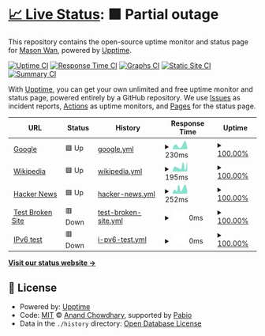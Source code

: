 # [📈 Live Status](https://masonwan.com): <!--live status--> **🟧 Partial outage**

This repository contains the open-source uptime monitor and status page for [Mason Wan](www.MasonWan.com), powered by [Upptime](https://github.com/upptime/upptime).

[![Uptime CI](https://github.com/masonwan/upptime/workflows/Uptime%20CI/badge.svg)](https://github.com/masonwan/upptime/actions?query=workflow%3A%22Uptime+CI%22)
[![Response Time CI](https://github.com/masonwan/upptime/workflows/Response%20Time%20CI/badge.svg)](https://github.com/masonwan/upptime/actions?query=workflow%3A%22Response+Time+CI%22)
[![Graphs CI](https://github.com/masonwan/upptime/workflows/Graphs%20CI/badge.svg)](https://github.com/masonwan/upptime/actions?query=workflow%3A%22Graphs+CI%22)
[![Static Site CI](https://github.com/masonwan/upptime/workflows/Static%20Site%20CI/badge.svg)](https://github.com/masonwan/upptime/actions?query=workflow%3A%22Static+Site+CI%22)
[![Summary CI](https://github.com/masonwan/upptime/workflows/Summary%20CI/badge.svg)](https://github.com/masonwan/upptime/actions?query=workflow%3A%22Summary+CI%22)

With [Upptime](https://upptime.js.org), you can get your own unlimited and free uptime monitor and status page, powered entirely by a GitHub repository. We use [Issues](https://github.com/masonwan/upptime/issues) as incident reports, [Actions](https://github.com/masonwan/upptime/actions) as uptime monitors, and [Pages](https://masonwan.com) for the status page.

<!--start: status pages-->
<!-- This summary is generated by Upptime (https://github.com/upptime/upptime) -->
<!-- Do not edit this manually, your changes will be overwritten -->
<!-- prettier-ignore -->
| URL | Status | History | Response Time | Uptime |
| --- | ------ | ------- | ------------- | ------ |
| <img alt="" src="https://icons.duckduckgo.com/ip3/www.google.com.ico" height="13"> [Google](https://www.google.com) | 🟩 Up | [google.yml](https://github.com/masonwan/upptime/commits/HEAD/history/google.yml) | <details><summary><img alt="Response time graph" src="./graphs/google/response-time-week.png" height="20"> 230ms</summary><br><a href="https://masonwan.com/history/google"><img alt="Response time 117" src="https://img.shields.io/endpoint?url=https%3A%2F%2Fraw.githubusercontent.com%2Fmasonwan%2Fupptime%2FHEAD%2Fapi%2Fgoogle%2Fresponse-time.json"></a><br><a href="https://masonwan.com/history/google"><img alt="24-hour response time 110" src="https://img.shields.io/endpoint?url=https%3A%2F%2Fraw.githubusercontent.com%2Fmasonwan%2Fupptime%2FHEAD%2Fapi%2Fgoogle%2Fresponse-time-day.json"></a><br><a href="https://masonwan.com/history/google"><img alt="7-day response time 230" src="https://img.shields.io/endpoint?url=https%3A%2F%2Fraw.githubusercontent.com%2Fmasonwan%2Fupptime%2FHEAD%2Fapi%2Fgoogle%2Fresponse-time-week.json"></a><br><a href="https://masonwan.com/history/google"><img alt="30-day response time 149" src="https://img.shields.io/endpoint?url=https%3A%2F%2Fraw.githubusercontent.com%2Fmasonwan%2Fupptime%2FHEAD%2Fapi%2Fgoogle%2Fresponse-time-month.json"></a><br><a href="https://masonwan.com/history/google"><img alt="1-year response time 117" src="https://img.shields.io/endpoint?url=https%3A%2F%2Fraw.githubusercontent.com%2Fmasonwan%2Fupptime%2FHEAD%2Fapi%2Fgoogle%2Fresponse-time-year.json"></a></details> | <details><summary><a href="https://masonwan.com/history/google">100.00%</a></summary><a href="https://masonwan.com/history/google"><img alt="All-time uptime 100.00%" src="https://img.shields.io/endpoint?url=https%3A%2F%2Fraw.githubusercontent.com%2Fmasonwan%2Fupptime%2FHEAD%2Fapi%2Fgoogle%2Fuptime.json"></a><br><a href="https://masonwan.com/history/google"><img alt="24-hour uptime 100.00%" src="https://img.shields.io/endpoint?url=https%3A%2F%2Fraw.githubusercontent.com%2Fmasonwan%2Fupptime%2FHEAD%2Fapi%2Fgoogle%2Fuptime-day.json"></a><br><a href="https://masonwan.com/history/google"><img alt="7-day uptime 100.00%" src="https://img.shields.io/endpoint?url=https%3A%2F%2Fraw.githubusercontent.com%2Fmasonwan%2Fupptime%2FHEAD%2Fapi%2Fgoogle%2Fuptime-week.json"></a><br><a href="https://masonwan.com/history/google"><img alt="30-day uptime 100.00%" src="https://img.shields.io/endpoint?url=https%3A%2F%2Fraw.githubusercontent.com%2Fmasonwan%2Fupptime%2FHEAD%2Fapi%2Fgoogle%2Fuptime-month.json"></a><br><a href="https://masonwan.com/history/google"><img alt="1-year uptime 100.00%" src="https://img.shields.io/endpoint?url=https%3A%2F%2Fraw.githubusercontent.com%2Fmasonwan%2Fupptime%2FHEAD%2Fapi%2Fgoogle%2Fuptime-year.json"></a></details>
| <img alt="" src="https://icons.duckduckgo.com/ip3/en.wikipedia.org.ico" height="13"> [Wikipedia](https://en.wikipedia.org) | 🟩 Up | [wikipedia.yml](https://github.com/masonwan/upptime/commits/HEAD/history/wikipedia.yml) | <details><summary><img alt="Response time graph" src="./graphs/wikipedia/response-time-week.png" height="20"> 195ms</summary><br><a href="https://masonwan.com/history/wikipedia"><img alt="Response time 216" src="https://img.shields.io/endpoint?url=https%3A%2F%2Fraw.githubusercontent.com%2Fmasonwan%2Fupptime%2FHEAD%2Fapi%2Fwikipedia%2Fresponse-time.json"></a><br><a href="https://masonwan.com/history/wikipedia"><img alt="24-hour response time 395" src="https://img.shields.io/endpoint?url=https%3A%2F%2Fraw.githubusercontent.com%2Fmasonwan%2Fupptime%2FHEAD%2Fapi%2Fwikipedia%2Fresponse-time-day.json"></a><br><a href="https://masonwan.com/history/wikipedia"><img alt="7-day response time 195" src="https://img.shields.io/endpoint?url=https%3A%2F%2Fraw.githubusercontent.com%2Fmasonwan%2Fupptime%2FHEAD%2Fapi%2Fwikipedia%2Fresponse-time-week.json"></a><br><a href="https://masonwan.com/history/wikipedia"><img alt="30-day response time 125" src="https://img.shields.io/endpoint?url=https%3A%2F%2Fraw.githubusercontent.com%2Fmasonwan%2Fupptime%2FHEAD%2Fapi%2Fwikipedia%2Fresponse-time-month.json"></a><br><a href="https://masonwan.com/history/wikipedia"><img alt="1-year response time 216" src="https://img.shields.io/endpoint?url=https%3A%2F%2Fraw.githubusercontent.com%2Fmasonwan%2Fupptime%2FHEAD%2Fapi%2Fwikipedia%2Fresponse-time-year.json"></a></details> | <details><summary><a href="https://masonwan.com/history/wikipedia">100.00%</a></summary><a href="https://masonwan.com/history/wikipedia"><img alt="All-time uptime 100.00%" src="https://img.shields.io/endpoint?url=https%3A%2F%2Fraw.githubusercontent.com%2Fmasonwan%2Fupptime%2FHEAD%2Fapi%2Fwikipedia%2Fuptime.json"></a><br><a href="https://masonwan.com/history/wikipedia"><img alt="24-hour uptime 100.00%" src="https://img.shields.io/endpoint?url=https%3A%2F%2Fraw.githubusercontent.com%2Fmasonwan%2Fupptime%2FHEAD%2Fapi%2Fwikipedia%2Fuptime-day.json"></a><br><a href="https://masonwan.com/history/wikipedia"><img alt="7-day uptime 100.00%" src="https://img.shields.io/endpoint?url=https%3A%2F%2Fraw.githubusercontent.com%2Fmasonwan%2Fupptime%2FHEAD%2Fapi%2Fwikipedia%2Fuptime-week.json"></a><br><a href="https://masonwan.com/history/wikipedia"><img alt="30-day uptime 100.00%" src="https://img.shields.io/endpoint?url=https%3A%2F%2Fraw.githubusercontent.com%2Fmasonwan%2Fupptime%2FHEAD%2Fapi%2Fwikipedia%2Fuptime-month.json"></a><br><a href="https://masonwan.com/history/wikipedia"><img alt="1-year uptime 100.00%" src="https://img.shields.io/endpoint?url=https%3A%2F%2Fraw.githubusercontent.com%2Fmasonwan%2Fupptime%2FHEAD%2Fapi%2Fwikipedia%2Fuptime-year.json"></a></details>
| <img alt="" src="https://icons.duckduckgo.com/ip3/news.ycombinator.com.ico" height="13"> [Hacker News](https://news.ycombinator.com) | 🟩 Up | [hacker-news.yml](https://github.com/masonwan/upptime/commits/HEAD/history/hacker-news.yml) | <details><summary><img alt="Response time graph" src="./graphs/hacker-news/response-time-week.png" height="20"> 252ms</summary><br><a href="https://masonwan.com/history/hacker-news"><img alt="Response time 321" src="https://img.shields.io/endpoint?url=https%3A%2F%2Fraw.githubusercontent.com%2Fmasonwan%2Fupptime%2FHEAD%2Fapi%2Fhacker-news%2Fresponse-time.json"></a><br><a href="https://masonwan.com/history/hacker-news"><img alt="24-hour response time 172" src="https://img.shields.io/endpoint?url=https%3A%2F%2Fraw.githubusercontent.com%2Fmasonwan%2Fupptime%2FHEAD%2Fapi%2Fhacker-news%2Fresponse-time-day.json"></a><br><a href="https://masonwan.com/history/hacker-news"><img alt="7-day response time 252" src="https://img.shields.io/endpoint?url=https%3A%2F%2Fraw.githubusercontent.com%2Fmasonwan%2Fupptime%2FHEAD%2Fapi%2Fhacker-news%2Fresponse-time-week.json"></a><br><a href="https://masonwan.com/history/hacker-news"><img alt="30-day response time 309" src="https://img.shields.io/endpoint?url=https%3A%2F%2Fraw.githubusercontent.com%2Fmasonwan%2Fupptime%2FHEAD%2Fapi%2Fhacker-news%2Fresponse-time-month.json"></a><br><a href="https://masonwan.com/history/hacker-news"><img alt="1-year response time 321" src="https://img.shields.io/endpoint?url=https%3A%2F%2Fraw.githubusercontent.com%2Fmasonwan%2Fupptime%2FHEAD%2Fapi%2Fhacker-news%2Fresponse-time-year.json"></a></details> | <details><summary><a href="https://masonwan.com/history/hacker-news">100.00%</a></summary><a href="https://masonwan.com/history/hacker-news"><img alt="All-time uptime 100.00%" src="https://img.shields.io/endpoint?url=https%3A%2F%2Fraw.githubusercontent.com%2Fmasonwan%2Fupptime%2FHEAD%2Fapi%2Fhacker-news%2Fuptime.json"></a><br><a href="https://masonwan.com/history/hacker-news"><img alt="24-hour uptime 100.00%" src="https://img.shields.io/endpoint?url=https%3A%2F%2Fraw.githubusercontent.com%2Fmasonwan%2Fupptime%2FHEAD%2Fapi%2Fhacker-news%2Fuptime-day.json"></a><br><a href="https://masonwan.com/history/hacker-news"><img alt="7-day uptime 100.00%" src="https://img.shields.io/endpoint?url=https%3A%2F%2Fraw.githubusercontent.com%2Fmasonwan%2Fupptime%2FHEAD%2Fapi%2Fhacker-news%2Fuptime-week.json"></a><br><a href="https://masonwan.com/history/hacker-news"><img alt="30-day uptime 100.00%" src="https://img.shields.io/endpoint?url=https%3A%2F%2Fraw.githubusercontent.com%2Fmasonwan%2Fupptime%2FHEAD%2Fapi%2Fhacker-news%2Fuptime-month.json"></a><br><a href="https://masonwan.com/history/hacker-news"><img alt="1-year uptime 100.00%" src="https://img.shields.io/endpoint?url=https%3A%2F%2Fraw.githubusercontent.com%2Fmasonwan%2Fupptime%2FHEAD%2Fapi%2Fhacker-news%2Fuptime-year.json"></a></details>
| <img alt="" src="https://icons.duckduckgo.com/ip3/thissitedoesnotexist.koj.co.ico" height="13"> [Test Broken Site](https://thissitedoesnotexist.koj.co) | 🟥 Down | [test-broken-site.yml](https://github.com/masonwan/upptime/commits/HEAD/history/test-broken-site.yml) | <details><summary><img alt="Response time graph" src="./graphs/test-broken-site/response-time-week.png" height="20"> 0ms</summary><br><a href="https://masonwan.com/history/test-broken-site"><img alt="Response time 0" src="https://img.shields.io/endpoint?url=https%3A%2F%2Fraw.githubusercontent.com%2Fmasonwan%2Fupptime%2FHEAD%2Fapi%2Ftest-broken-site%2Fresponse-time.json"></a><br><a href="https://masonwan.com/history/test-broken-site"><img alt="24-hour response time 0" src="https://img.shields.io/endpoint?url=https%3A%2F%2Fraw.githubusercontent.com%2Fmasonwan%2Fupptime%2FHEAD%2Fapi%2Ftest-broken-site%2Fresponse-time-day.json"></a><br><a href="https://masonwan.com/history/test-broken-site"><img alt="7-day response time 0" src="https://img.shields.io/endpoint?url=https%3A%2F%2Fraw.githubusercontent.com%2Fmasonwan%2Fupptime%2FHEAD%2Fapi%2Ftest-broken-site%2Fresponse-time-week.json"></a><br><a href="https://masonwan.com/history/test-broken-site"><img alt="30-day response time 0" src="https://img.shields.io/endpoint?url=https%3A%2F%2Fraw.githubusercontent.com%2Fmasonwan%2Fupptime%2FHEAD%2Fapi%2Ftest-broken-site%2Fresponse-time-month.json"></a><br><a href="https://masonwan.com/history/test-broken-site"><img alt="1-year response time 0" src="https://img.shields.io/endpoint?url=https%3A%2F%2Fraw.githubusercontent.com%2Fmasonwan%2Fupptime%2FHEAD%2Fapi%2Ftest-broken-site%2Fresponse-time-year.json"></a></details> | <details><summary><a href="https://masonwan.com/history/test-broken-site">100.00%</a></summary><a href="https://masonwan.com/history/test-broken-site"><img alt="All-time uptime 100.00%" src="https://img.shields.io/endpoint?url=https%3A%2F%2Fraw.githubusercontent.com%2Fmasonwan%2Fupptime%2FHEAD%2Fapi%2Ftest-broken-site%2Fuptime.json"></a><br><a href="https://masonwan.com/history/test-broken-site"><img alt="24-hour uptime 100.00%" src="https://img.shields.io/endpoint?url=https%3A%2F%2Fraw.githubusercontent.com%2Fmasonwan%2Fupptime%2FHEAD%2Fapi%2Ftest-broken-site%2Fuptime-day.json"></a><br><a href="https://masonwan.com/history/test-broken-site"><img alt="7-day uptime 100.00%" src="https://img.shields.io/endpoint?url=https%3A%2F%2Fraw.githubusercontent.com%2Fmasonwan%2Fupptime%2FHEAD%2Fapi%2Ftest-broken-site%2Fuptime-week.json"></a><br><a href="https://masonwan.com/history/test-broken-site"><img alt="30-day uptime 100.00%" src="https://img.shields.io/endpoint?url=https%3A%2F%2Fraw.githubusercontent.com%2Fmasonwan%2Fupptime%2FHEAD%2Fapi%2Ftest-broken-site%2Fuptime-month.json"></a><br><a href="https://masonwan.com/history/test-broken-site"><img alt="1-year uptime 100.00%" src="https://img.shields.io/endpoint?url=https%3A%2F%2Fraw.githubusercontent.com%2Fmasonwan%2Fupptime%2FHEAD%2Fapi%2Ftest-broken-site%2Fuptime-year.json"></a></details>
| <img alt="" src="https://icons.duckduckgo.com/ip3/null.ico" height="13"> [IPv6 test](forwardemail.net) | 🟥 Down | [i-pv6-test.yml](https://github.com/masonwan/upptime/commits/HEAD/history/i-pv6-test.yml) | <details><summary><img alt="Response time graph" src="./graphs/i-pv6-test/response-time-week.png" height="20"> 0ms</summary><br><a href="https://masonwan.com/history/i-pv6-test"><img alt="Response time 0" src="https://img.shields.io/endpoint?url=https%3A%2F%2Fraw.githubusercontent.com%2Fmasonwan%2Fupptime%2FHEAD%2Fapi%2Fi-pv6-test%2Fresponse-time.json"></a><br><a href="https://masonwan.com/history/i-pv6-test"><img alt="24-hour response time 0" src="https://img.shields.io/endpoint?url=https%3A%2F%2Fraw.githubusercontent.com%2Fmasonwan%2Fupptime%2FHEAD%2Fapi%2Fi-pv6-test%2Fresponse-time-day.json"></a><br><a href="https://masonwan.com/history/i-pv6-test"><img alt="7-day response time 0" src="https://img.shields.io/endpoint?url=https%3A%2F%2Fraw.githubusercontent.com%2Fmasonwan%2Fupptime%2FHEAD%2Fapi%2Fi-pv6-test%2Fresponse-time-week.json"></a><br><a href="https://masonwan.com/history/i-pv6-test"><img alt="30-day response time 0" src="https://img.shields.io/endpoint?url=https%3A%2F%2Fraw.githubusercontent.com%2Fmasonwan%2Fupptime%2FHEAD%2Fapi%2Fi-pv6-test%2Fresponse-time-month.json"></a><br><a href="https://masonwan.com/history/i-pv6-test"><img alt="1-year response time 0" src="https://img.shields.io/endpoint?url=https%3A%2F%2Fraw.githubusercontent.com%2Fmasonwan%2Fupptime%2FHEAD%2Fapi%2Fi-pv6-test%2Fresponse-time-year.json"></a></details> | <details><summary><a href="https://masonwan.com/history/i-pv6-test">100.00%</a></summary><a href="https://masonwan.com/history/i-pv6-test"><img alt="All-time uptime 100.00%" src="https://img.shields.io/endpoint?url=https%3A%2F%2Fraw.githubusercontent.com%2Fmasonwan%2Fupptime%2FHEAD%2Fapi%2Fi-pv6-test%2Fuptime.json"></a><br><a href="https://masonwan.com/history/i-pv6-test"><img alt="24-hour uptime 100.00%" src="https://img.shields.io/endpoint?url=https%3A%2F%2Fraw.githubusercontent.com%2Fmasonwan%2Fupptime%2FHEAD%2Fapi%2Fi-pv6-test%2Fuptime-day.json"></a><br><a href="https://masonwan.com/history/i-pv6-test"><img alt="7-day uptime 100.00%" src="https://img.shields.io/endpoint?url=https%3A%2F%2Fraw.githubusercontent.com%2Fmasonwan%2Fupptime%2FHEAD%2Fapi%2Fi-pv6-test%2Fuptime-week.json"></a><br><a href="https://masonwan.com/history/i-pv6-test"><img alt="30-day uptime 100.00%" src="https://img.shields.io/endpoint?url=https%3A%2F%2Fraw.githubusercontent.com%2Fmasonwan%2Fupptime%2FHEAD%2Fapi%2Fi-pv6-test%2Fuptime-month.json"></a><br><a href="https://masonwan.com/history/i-pv6-test"><img alt="1-year uptime 100.00%" src="https://img.shields.io/endpoint?url=https%3A%2F%2Fraw.githubusercontent.com%2Fmasonwan%2Fupptime%2FHEAD%2Fapi%2Fi-pv6-test%2Fuptime-year.json"></a></details>

<!--end: status pages-->

[**Visit our status website →**](https://masonwan.com)

## 📄 License

- Powered by: [Upptime](https://github.com/upptime/upptime)
- Code: [MIT](./LICENSE) © [Anand Chowdhary](https://anandchowdhary.com), supported by [Pabio](https://pabio.com)
- Data in the `./history` directory: [Open Database License](https://opendatacommons.org/licenses/odbl/1-0/)
